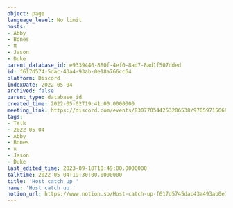 ```yaml
---
object: page
language_level: No limit
hosts:
- Abby
- Bones
- π
- Jason
- Duke
parent_database_id: e9339446-880f-4ef0-8ad7-8ad1f507dded
id: f617d574-5dac-43a4-93ab-0e18a766cc64
platform: Discord
indexDate: 2022-05-04
archived: false
parent_type: database_id
created_time: 2022-05-02T19:41:00.0000000
meeting_link: https://discord.com/events/830770544253206538/970597156681568276
tags:
- Talk
- 2022-05-04
- Abby
- Bones
- π
- Jason
- Duke
last_edited_time: 2023-09-18T10:49:00.0000000
talktime: 2022-05-04T19:30:00.0000000
title: 'Host catch up '
name: 'Host catch up '
notion_url: https://www.notion.so/Host-catch-up-f617d5745dac43a493ab0e18a766cc64
---
```





